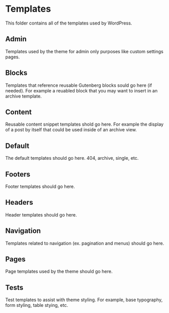 # Templates

This folder contains all of the templates used by WordPress.

## Admin

Templates used by the theme for admin only purposes like custom settings pages.

## Blocks

Templates that reference reusable Gutenberg blocks sould go here (if needed). For example a reuabled block that you may want to insert in an archive template.

## Content

Reusable content snippet templates shold go here. For example the display of a post by itself that could be used inside of an archive view.

## Default

The default templates should go here. 404, archive, single, etc.

## Footers

Footer templates should go here.

## Headers

Header templates should go here.

## Navigation

Templates related to navigation (ex. pagination and menus) should go here.

## Pages

Page templates used by the theme should go here.

## Tests

Test templates to assist with theme styling. For example, base typography, form styling, table stying, etc.

